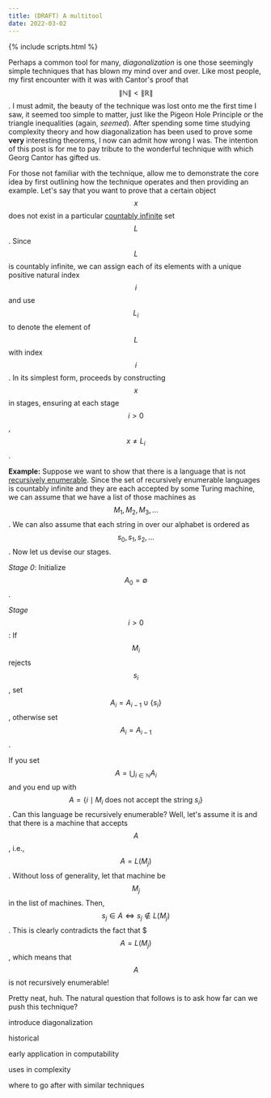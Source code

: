 ```yaml
---
title: (DRAFT) A multitool
date: 2022-03-02
---
```


{% include scripts.html %}

Perhaps a common tool for many, *diagonalization* is one those seemingly simple techniques that has blown my mind
over and over. Like most people, my first encounter with it was with Cantor's proof that $$\|\mathbb{N}\| < \|\mathbb{R}\|$$.
I must admit, the beauty of the technique was lost onto me the first time I saw, it seemed too simple to matter, just like
the Pigeon Hole Principle or the triangle inequalities (again, *seemed*). After spending some time studying complexity 
theory and how diagonalization has been used to prove some **very** interesting theorems, I now can admit how wrong I was.
The intention of this post is for me to pay tribute to the wonderful technique with which Georg Cantor has gifted us.

For those not familiar with the technique, allow me to demonstrate the core idea by first outlining how the technique operates and then providing an example.
Let's say that you want to prove that a certain object $$x$$ does not exist in a particular [countably infinite](https://en.wikipedia.org/wiki/Countable_set) 
set $$L$$. Since $$L$$ is countably infinite, we can assign each of its elements with a unique positive natural index $$i$$
and use $$L_i$$ to denote the element of $$L$$ with index $$i$$.
In its simplest form, proceeds by constructing $$x$$ in stages, ensuring at each stage $$i>0$$, $$x \neq L_i$$.

**Example:** Suppose we want to show that there is a language that is not 
[recursively enumerable](https://en.wikipedia.org/wiki/Recursively_enumerable_language).
Since the set of recursively enumerable languages is countably infinite and they are each accepted by some 
Turing machine, we can assume that we have a list of those machines as $$M_1, M_2, M_3, \ldots$$.
We can also assume that each string in over our alphabet is ordered as $$s_0, s_1, s_2, \ldots$$.
Now let us devise our stages.

*Stage 0*: Initialize $$A_0 = \emptyset$$.

*Stage* $$i>0$$: If $$M_i$$ rejects $$s_i$$, set $$A_i = A_{i-1} \cup \{s_i\}$$, otherwise set $$A_i = A_{i-1}$$.

If you set $$A = \bigcup_{i \in \mathbb{N}} A_i$$ and you end up with
 $$A = \{ i \mid M_i \text{ does not accept the string } s_i\}$$.
Can this language be recursively enumerable? Well, let's assume it is and that there is a machine that accepts $$A$$, i.e., $$A = L(M_j)$$. 
Without loss of generality, let that machine be $$M_j$$ in the list of machines. Then, $$s_j \in A \iff s_j \not\in L(M_j)$$.
This is clearly contradicts the fact that $$$A = L(M_j)$$, which means that $$A$$ is not recursively enumerable!

Pretty neat, huh. The natural question that follows is to ask how far can we push this technique?


introduce diagonalization

historical

early application in computability

uses in complexity

where to go after with similar techniques
